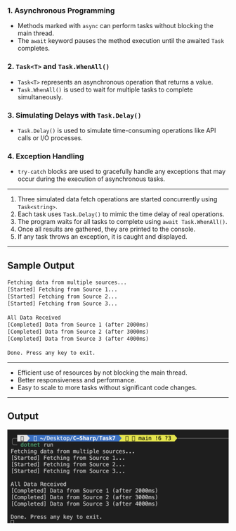 

### 1. **Asynchronous Programming**
- Methods marked with `async` can perform tasks without blocking the main thread.
- The `await` keyword pauses the method execution until the awaited `Task` completes.

### 2. **`Task<T>` and `Task.WhenAll()`**
- `Task<T>` represents an asynchronous operation that returns a value.
- `Task.WhenAll()` is used to wait for multiple tasks to complete simultaneously.

### 3. **Simulating Delays with `Task.Delay()`**
- `Task.Delay()` is used to simulate time-consuming operations like API calls or I/O processes.

### 4. **Exception Handling**
- `try-catch` blocks are used to gracefully handle any exceptions that may occur during the execution of asynchronous tasks.

---


1. Three simulated data fetch operations are started concurrently using `Task<string>`.
2. Each task uses `Task.Delay()` to mimic the time delay of real operations.
3. The program waits for all tasks to complete using `await Task.WhenAll()`.
4. Once all results are gathered, they are printed to the console.
5. If any task throws an exception, it is caught and displayed.

---

## Sample Output
```
Fetching data from multiple sources...
[Started] Fetching from Source 1...
[Started] Fetching from Source 2...
[Started] Fetching from Source 3...

All Data Received
[Completed] Data from Source 1 (after 2000ms)
[Completed] Data from Source 2 (after 3000ms)
[Completed] Data from Source 3 (after 4000ms)

Done. Press any key to exit.
```

---

- Efficient use of resources by not blocking the main thread.
- Better responsiveness and performance.
- Easy to scale to more tasks without significant code changes.

---


## Output
![Output](assets/output.png)